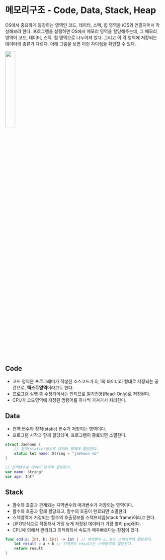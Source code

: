 # 메모리구조 - Code, Data, Stack, Heap

OS에서 중요하게 등장하는 영역인 코드, 데이터, 스택, 힙 영역을 iOS와 연결지어서 작성해보려 한다. 프로그램을 실행하면
OS에서 메모리 영역을 할당해주는데, 그 메모리 영역이 코드, 데이터, 스택, 힙 영역으로 나누어져 있다. 그리고 이 각 영역에
저장되는 데이터의 종류가 다르다. 아래 그림을 보면 이런 차이점을 확인할 수 있다.

<img width="25%" src="https://user-images.githubusercontent.com/76734067/210954444-672d382d-41a8-42d1-bd5e-7dba7916ea66.png">

## Code
- 코드 영역은 프로그래머가 작성한 소스코드가 0, 1의 바이너리 형태로 저장되는 공간으로, **텍스트영역**이라고도 한다.
- 프로그램 실행 중 수정되어서는 안되므로 읽기전용(Read-Only)로 저장된다.
- CPU가 코드영역에 저장된 명령어를 하나씩 가져가서 처리한다.

## Data
- 전역 변수와 정적(static) 변수가 저장되는 영역이다.
- 프로그램 시작과 함께 할당되며, 프로그램이 종료되면 소멸한다.
```swift 
struct Jaehoon {
    // 정적(static)변수로 데이터 영역에 할당된다.
    static let name: String = "jaehoon so" 
}

// 전역변수로 데이터 영역에 할당된다.
var name: String?
var age: Int?
```

## Stack
- 함수의 호출과 관계되는 지역변수와 매개변수가 저장되는 영역이다.
- 함수의 호출과 함께 할당되고, 함수의 호출이 완료되면 소멸한다.
- 스택영역에 저장되는 함수의 호출정보를 스택프레임(stack frame)이라고 한다.
- LIFO방식으로 작동해서 가장 늦게 저장된 데이터가 가장 빨리 pop된다.
- CPU에 의해서 관리되고 최적화되서 속도가 매우빠르다는 장점이 있다.
```swift
func add(a: Int, b: Int) -> Int { // 매개변수 a, b는 스택영역에 할당된다.
    let result = a + b // 지역변수 result는 스택영역에 할당된다.
    return result
}
```